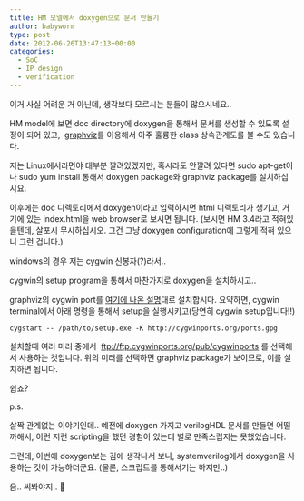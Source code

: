 ```yaml
---
title: HM 모델에서 doxygen으로 문서 만들기
author: babyworm
type: post
date: 2012-06-26T13:47:13+00:00
categories:
  - SoC
  - IP design
  - verification
---
```

이거 사실 어려운 거 아닌데, 생각보다 모르시는 분들이 많으시네요..

HM model에 보면 doc directory에 doxygen을 통해서 문서를 생성할 수 있도록 설정이 되어 있고,  [graphviz][1]를 이용해서 아주 훌륭한 class 상속관계도를 볼 수도 있습니다.

저는 Linux에서라면야 대부분 깔려있겠지만, 혹시라도 안깔려 있다면 sudo apt-get이나 sudo yum install 통해서 doxygen package와 graphviz package를 설치하십시요.

이후에는 doc 디렉토리에서 doxygen이라고 입력하시면 html 디렉토리가 생기고, 거기에 있는 index.html을 web browser로 보시면 됩니다. (보시면 HM 3.4라고 적혀있을텐데, 살포시 무시하십시오. 그건 그냥 doxygen configuration에 그렇게 적혀 있으니 그런 겁니다.)

windows의 경우 저는 cygwin 신봉자(?)라서..

cygwin의 setup program을 통해서 마찬가지로 doxygen을 설치하시고..

graphviz의 cygwin port를 [여기에 나온 설명][2]대로 설치합시다. 요약하면, cygwin terminal에서 아래 명령을 통해서 setup을 실행시키고(당연히 cygwin setup입니다!!)

```
cygstart -- /path/to/setup.exe -K http://cygwinports.org/ports.gpg
```

설치할때 여러 미러 중에서  <ftp://ftp.cygwinports.org/pub/cygwinports> 를 선택해서 사용하는 것입니다. 위의 미러를 선택하면 graphviz package가 보이므로, 이를 설치하면 됩니다.

쉽죠?

p.s.

살짝 관계없는 이야기인데.. 예전에 doxygen 가지고 verilogHDL 문서를 만들면 어떨까해서, 이런 저런 scripting을 했던 경험이 있는데 별로 만족스럽지는 못했었습니다.

그런데, 이번에 doxygen보는 김에 생각나서 보니, systemverilog에서 doxygen을 사용하는 것이 가능하더군요. (물론, 스크립트를 통해서기는 하지만..)

음.. 써봐야지.. 🙂

 [1]: http://www.graphviz.org/
 [2]: http://sourceware.org/cygwinports/